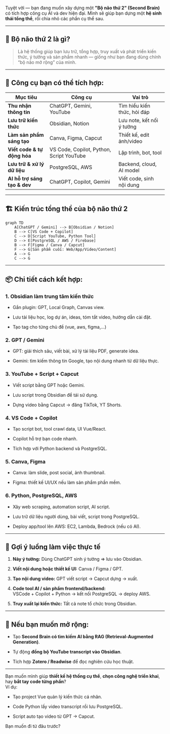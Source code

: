 Tuyệt vời — bạn đang muốn xây dựng một **"Bộ não thứ 2" (Second Brain)** có tích hợp công cụ AI và dev hiện đại. Mình sẽ giúp bạn dựng một **hệ sinh thái tổng thể**, rồi chia nhỏ các phần cụ thể sau.

---

## 🧠 **Bộ não thứ 2 là gì?**

> Là hệ thống giúp bạn lưu trữ, tổng hợp, truy xuất và phát triển kiến thức, ý tưởng và sản phẩm nhanh — giống như bạn đang dùng chính “bộ não mở rộng” của mình.

---

## 🔧 **Công cụ bạn có thể tích hợp:**

|Mục tiêu|Công cụ|Vai trò|
|---|---|---|
|**Thu nhận thông tin**|ChatGPT, Gemini, YouTube|Tìm hiểu kiến thức, hỏi đáp|
|**Lưu trữ kiến thức**|Obsidian, Notion|Lưu note, kết nối ý tưởng|
|**Làm sản phẩm sáng tạo**|Canva, Figma, Capcut|Thiết kế, edit ảnh/video|
|**Viết code & tự động hóa**|VS Code, Copilot, Python, Script YouTube|Lập trình, bot, tool|
|**Lưu trữ & xử lý dữ liệu**|PostgreSQL, AWS|Backend, cloud, AI model|
|**AI hỗ trợ sáng tạo & dev**|ChatGPT, Copilot, Gemini|Viết code, sinh nội dung|

---

## 🏗️ **Kiến trúc tổng thể của bộ não thứ 2**

```mermaid
graph TD
    A[ChatGPT / Gemini] --> B[Obsidian / Notion]
    B --> C[VS Code + Copilot]
    C --> D[Script YouTube, Python Tool]
    D --> E[PostgreSQL / AWS / Firebase]
    B --> F[Figma / Canva / Capcut]
    F --> G[Sản phẩm cuối: Web/App/Video/Content]
    A --> G
    C --> G
```

---

## 📦 **Chi tiết cách kết hợp:**

### 1. **Obsidian làm trung tâm kiến thức**

- Gắn plugin: GPT, Local Graph, Canvas view.
    
- Lưu tài liệu học, log dự án, ideas, tóm tắt video, hướng dẫn cài đặt.
    
- Tạo tag cho từng chủ đề (vue, aws, figma,...)
    

### 2. **GPT / Gemini**

- GPT: giải thích sâu, viết bài, xử lý tài liệu PDF, generate idea.
    
- Gemini: tìm kiếm thông tin Google, tạo nội dung nhanh từ dữ liệu thực.
    

### 3. **YouTube + Script + Capcut**

- Viết script bằng GPT hoặc Gemini.
    
- Lưu script trong Obsidian để tái sử dụng.
    
- Dựng video bằng Capcut → đăng TikTok, YT Shorts.
    

### 4. **VS Code + Copilot**

- Tạo script bot, tool crawl data, UI Vue/React.
    
- Copilot hỗ trợ bạn code nhanh.
    
- Tích hợp với Python backend và PostgreSQL.
    

### 5. **Canva, Figma**

- Canva: làm slide, post social, ảnh thumbnail.
    
- Figma: thiết kế UI/UX nếu làm sản phẩm phần mềm.
    

### 6. **Python, PostgreSQL, AWS**

- Xây web scraping, automation script, AI script.
    
- Lưu trữ dữ liệu người dùng, bài viết, script trong PostgreSQL.
    
- Deploy app/tool lên AWS: EC2, Lambda, Bedrock (nếu có AI).
    

---

## 🧠 Gợi ý luồng làm việc thực tế

1. **Nảy ý tưởng:** Dùng ChatGPT sinh ý tưởng => lưu vào Obsidian.
    
2. **Viết nội dung hoặc thiết kế UI:** Canva / Figma / GPT.
    
3. **Tạo nội dung video:** GPT viết script → Capcut dựng → xuất.
    
4. **Code tool AI / sản phẩm frontend/backend:**  
    VSCode + Copilot + Python → kết nối PostgreSQL → deploy AWS.
    
5. **Truy xuất lại kiến thức:** Tất cả note tổ chức trong Obsidian.
    

---

## 🧩 Nếu bạn muốn mở rộng:

- Tạo **Second Brain có tìm kiếm AI bằng RAG (Retrieval-Augmented Generation)**.
    
- Tự động **đồng bộ YouTube transcript vào Obsidian**.
    
- Tích hợp **Zotero / Readwise** để đọc nghiên cứu học thuật.
    

---

Bạn muốn mình giúp **thiết kế hệ thống cụ thể**, **chọn công nghệ triển khai**, hay **bắt tay code từng phần**?  
Ví dụ:

- Tạo project Vue quản lý kiến thức cá nhân.
    
- Code Python lấy video transcript rồi lưu PostgreSQL.
    
- Script auto tạo video từ GPT → Capcut.
    

Bạn muốn đi từ đâu trước?
